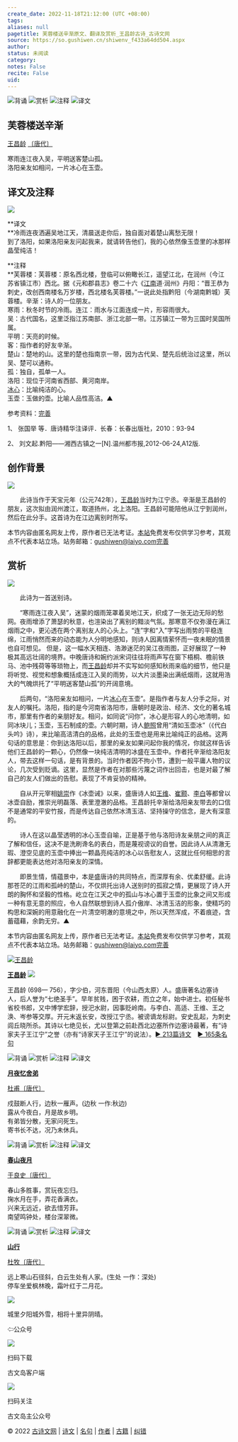 ```yaml
---
create_date: 2022-11-18T21:12:00 (UTC +08:00)
tags: 
aliases: null
pagetitle: 芙蓉楼送辛渐原文、翻译及赏析_王昌龄古诗_古诗文网
source: https://so.gushiwen.cn/shiwenv_f433a64dd504.aspx
author: 
status: 未阅读
category: 
notes: False
recite: False
uid: 
---
```


![背诵](https://song.gushiwen.cn/siteimg/bei-pic.png) ![赏析](https://song.gushiwen.cn/siteimg/shang-pic.png) ![注释](https://song.gushiwen.cn/siteimg/zhu-pic.png) ![译文](https://song.gushiwen.cn/siteimg/yi-pic.png)

## 芙蓉楼送辛渐

[王昌龄](https://so.gushiwen.cn/authorv_d9343fa5dac7.aspx) [〔唐代〕](https://so.gushiwen.cn/shiwens/default.aspx?cstr=%e5%94%90%e4%bb%a3)

寒雨连江夜入吴，平明送客楚山孤。  
洛阳亲友如相问，一片冰心在玉壶。

## 译文及注释

![](https://song.gushiwen.cn/siteimg/speak-er.png)

**译文  
**冷雨连夜洒遍吴地江天，清晨送走你后，独自面对着楚山离愁无限！  
到了洛阳，如果洛阳亲友问起我来，就请转告他们，我的心依然像玉壶里的冰那样晶莹纯洁！

**注释  
**芙蓉楼：芙蓉楼：原名西北楼，登临可以俯瞰长江，遥望江北，在润州（今江苏省镇江市）西北。据《元和郡县志》卷二十六《[江南](https://so.gushiwen.cn/authorv_487654addba8.aspx)道·润州》丹阳：“晋王恭为刺史，改创西南楼名万岁楼，西北楼名芙蓉楼。”一说此处指黔阳（今湖南黔城）芙蓉楼。辛渐：诗人的一位朋友。  
寒雨：秋冬时节的冷雨。连江：雨水与江面连成一片，形容雨很大。  
吴：古代国名，这里泛指江苏南部、浙江北部一带。江苏镇江一带为三国时吴国所属。  
平明：天亮的时候。  
客：指作者的好友辛渐。  
楚山：楚地的山。这里的楚也指南京一带，因为古代吴、楚先后统治过这里，所以吴、楚可以通称。  
孤：独自，孤单一人。  
洛阳：现位于河南省西部、黄河南岸。  
[冰心](https://so.gushiwen.cn/authorv_879dd44f793d.aspx)：比喻纯洁的心。  
玉壶：玉做的壶。比喻人品性高洁。▲

参考资料：[完善](https://so.gushiwen.cn/jiucuo.aspx?u=%e7%bf%bb%e8%af%91707%e3%80%8a%e8%af%91%e6%96%87%e5%8f%8a%e6%b3%a8%e9%87%8a%e3%80%8b)

1、 张国举 等．唐诗精华注译评．长春：长春出版社，2010：93-94

2、 刘文起.黔阳——湘西古镇之一\[N\].温州都市报,2012-06-24,A12版.

## 创作背景

![](https://song.gushiwen.cn/siteimg/speak-er.png)

　　此诗当作于天宝元年（公元742年），[王昌龄](https://so.gushiwen.cn/authorv_d9343fa5dac7.aspx)当时为江宁丞。辛渐是王昌龄的朋友，这次拟由润州渡江，取道扬州，北上洛阳。王昌龄可能陪他从江宁到润州，然后在此分手。这首诗为在江边离别时所写。

本节内容由匿名网友上传，原作者已无法考证。[本站](https://www.gushiwen.cn/)免费发布仅供学习参考，其观点不代表本站立场。站务邮箱：gushiwen@laiyo.com[完善](https://so.gushiwen.cn/jiucuo.aspx?u=%e8%b5%8f%e6%9e%90827%e3%80%8a%e5%88%9b%e4%bd%9c%e8%83%8c%e6%99%af%e3%80%8b)

## 赏析

![](https://song.gushiwen.cn/siteimg/speak-er.png)

　　此诗为一首送别诗。

　　“寒雨连江夜入吴”，迷蒙的烟雨笼罩着吴地江天，织成了一张无边无际的愁网。夜雨增添了萧瑟的秋意，也渲染出了离别的黯淡气氛。那寒意不仅弥漫在满江烟雨之中，更沁透在两个离别友人的心头上。“连”字和“入”字写出雨势的平稳连绵，江雨悄然而来的动态能为人分明地感知，则诗人因离情萦怀而一夜未眠的情景也自可想见。 但是，这一幅水天相连、浩渺迷茫的吴江夜雨图，正好展现了一种极其高远壮阔的境界。中晚唐诗和婉约派宋词往往将雨声写在窗下梧桐、檐前铁马、池中残荷等等琐物上，而[王昌龄](https://so.gushiwen.cn/authorv_d9343fa5dac7.aspx)却并不实写如何感知秋雨来临的细节，他只是将听觉、视觉和想象概括成连江入吴的雨势，以大片淡墨染出满纸烟雨，这就用浩大的气魄烘托了“平明送客楚山孤”的开阔意境。

　　后两句，“洛阳亲友如相问，一片[冰心](https://so.gushiwen.cn/authorv_879dd44f793d.aspx)在玉壶”。是指作者与友人分手之际，对友人的嘱托。洛阳，指的是今河南省洛阳市，唐朝时是政治、经济、文化的著名城市，那里有作者的亲朋好友。相问，如同说“问你”，冰心是形容人的心地清明，如同冰块儿；玉壶，玉石制成的壶。六朝时期，诗人[鲍照](https://so.gushiwen.cn/authorv_787b2f03c695.aspx)曾用“清如玉壶冰”（《代白头吟》诗），来比喻高洁清白的品格，此处的玉壶也是用来比喻纯正的品格。这两句话的意思是：你到达洛阳以后，那里的亲友如果问起你我的情况，你就这样告诉他们王昌龄的一颗心，仍然像一块纯洁清明的冰盛在玉壶中。作者托辛渐给洛阳友人，带去这样一句话，是有背景的。当时作者因不拘小节，遭到一般平庸人物的议论，几次受到贬谪。这里，显然是作者在对那些污蔑之词作出回击，也是对最了解自己的友人们做出的告慰。表现了不肯妥协的精神。

　　自从开元宰相[姚崇](https://so.gushiwen.cn/authorv_cc4aa562295f.aspx)作《冰壶诫》以来，盛唐诗人如[王维](https://so.gushiwen.cn/authorv_52fceee85532.aspx)、[崔颢](https://so.gushiwen.cn/authorv_9ff65fca16cc.aspx)、[李白](https://so.gushiwen.cn/authorv_b90660e3e492.aspx)等都曾以冰壶自励，推崇光明磊落、表里澄澈的品格。王昌龄托辛渐给洛阳亲友带去的口信不是通常的平安竹报，而是传达自己依然冰清玉洁、坚持操守的信念，是大有深意的。

　　诗人在这以晶莹透明的冰心玉壶自喻，正是基于他与洛阳诗友亲朋之间的真正了解和信任，这决不是洗刷谗名的表白，而是蔑视谤议的自誉。因此诗人从清澈无瑕、澄空见底的玉壶中捧出一颗晶亮纯洁的冰心以告慰友人，这就比任何相思的言辞都更能表达他对洛阳亲友的深情。

　　即景生情，情蕴景中，本是盛唐诗的共同特点，而深厚有余、优柔舒缓。此诗那苍茫的江雨和孤峙的楚山，不仅烘托出诗人送别时的孤寂之情，更展现了诗人开朗的胸怀和坚毅的性格。屹立在江天之中的孤山与冰心置于玉壶的比象之间又形成一种有意无意的照应，令人自然联想到诗人孤介傲岸、冰清玉洁的形象，使精巧的构思和深婉的用意融化在一片清空明澈的意境之中，所以天然浑成，不着痕迹，含蓄蕴藉，余韵无穷。▲

本节内容由匿名网友上传，原作者已无法考证。[本站](https://www.gushiwen.cn/)免费发布仅供学习参考，其观点不代表本站立场。站务邮箱：gushiwen@laiyo.com[完善](https://so.gushiwen.cn/jiucuo.aspx?u=%e8%b5%8f%e6%9e%90826%e3%80%8a%e8%b5%8f%e6%9e%90%e3%80%8b)

[![王昌龄](https://song.gushiwen.cn/authorImg/wangchangling.jpg)](https://so.gushiwen.cn/authorv_d9343fa5dac7.aspx)

[**王昌龄**](https://so.gushiwen.cn/authorv_d9343fa5dac7.aspx) ![](https://song.gushiwen.cn/siteimg/speak-er.png)

王昌龄 (698— 756），字少伯，河东晋阳（今山西太原）人。盛唐著名边塞诗人，后人誉为“七绝圣手”。早年贫贱，困于农耕，而立之年，始中进士。初任秘书省校书郎，又中博学宏辞，授汜水尉，因事贬岭南。与李白、高适、王维、王之涣、岑参等交厚。开元末返长安，改授江宁丞。被谤谪龙标尉。安史乱起，为刺史闾丘晓所杀。其诗以七绝见长，尤以登第之前赴西北边塞所作边塞诗最著，有“诗家夫子王江宁”之誉（亦有“诗家天子王江宁”的说法）。[► 213篇诗文](https://so.gushiwen.cn/shiwens/default.aspx?astr=%e7%8e%8b%e6%98%8c%e9%be%84)　[► 165条名句](https://so.gushiwen.cn/mingjus/default.aspx?astr=%e7%8e%8b%e6%98%8c%e9%be%84)

![背诵](https://song.gushiwen.cn/siteimg/bei-pic.png) ![赏析](https://song.gushiwen.cn/siteimg/shang-pic.png) ![注释](https://song.gushiwen.cn/siteimg/zhu-pic.png) ![译文](https://song.gushiwen.cn/siteimg/yi-pic.png)

[**月夜忆舍弟**](https://so.gushiwen.cn/shiwenv_ad6f7cfa10c2.aspx)

[杜甫](https://so.gushiwen.cn/authorv.aspx?name=%e6%9d%9c%e7%94%ab)[〔唐代〕](https://so.gushiwen.cn/shiwens/default.aspx?cstr=%e5%94%90%e4%bb%a3)

戍鼓断人行，边秋一雁声。(边秋 一作:秋边)  
露从今夜白，月是故乡明。  
有弟皆分散，无家问死生。  
寄书长不达，况乃未休兵。

![背诵](https://song.gushiwen.cn/siteimg/bei-pic.png) ![赏析](https://song.gushiwen.cn/siteimg/shang-pic.png) ![注释](https://song.gushiwen.cn/siteimg/zhu-pic.png) ![译文](https://song.gushiwen.cn/siteimg/yi-pic.png)

[**春山夜月**](https://so.gushiwen.cn/shiwenv_3320bdf7dbb5.aspx)

[于良史](https://so.gushiwen.cn/authorv.aspx?name=%e4%ba%8e%e8%89%af%e5%8f%b2)[〔唐代〕](https://so.gushiwen.cn/shiwens/default.aspx?cstr=%e5%94%90%e4%bb%a3)

春山多胜事，赏玩夜忘归。  
掬水月在手，弄花香满衣。  
兴来无远近，欲去惜芳菲。  
南望鸣钟处，楼台深翠微。

![背诵](https://song.gushiwen.cn/siteimg/bei-pic.png) ![赏析](https://song.gushiwen.cn/siteimg/shang-pic.png) ![注释](https://song.gushiwen.cn/siteimg/zhu-pic.png) ![译文](https://song.gushiwen.cn/siteimg/yi-pic.png)

[**山行**](https://so.gushiwen.cn/shiwenv_3c36881bd247.aspx)

[杜牧](https://so.gushiwen.cn/authorv.aspx?name=%e6%9d%9c%e7%89%a7)[〔唐代〕](https://so.gushiwen.cn/shiwens/default.aspx?cstr=%e5%94%90%e4%bb%a3)

远上寒山石径斜，白云生处有人家。(生处 一作：深处)  
停车坐爱枫林晚，霜叶红于二月花。

![](https://song.gushiwen.cn/siteimg/app/erma_guwendao.png)

城里夕阳城外雪，相将十里异阴晴。

⇦公众号

![](https://song.gushiwen.cn/siteimg/app/appdownGwd2021.png)

扫码下载

古文岛客户端

![](https://song.gushiwen.cn/siteimg/app/erma_guwendao.png)

扫码关注

古文岛主公众号

© 2022 [古诗文网](https://www.gushiwen.cn/) | [诗文](https://so.gushiwen.cn/shiwens/) | [名句](https://so.gushiwen.cn/mingjus/) | [作者](https://so.gushiwen.cn/authors/) | [古籍](https://so.gushiwen.cn/guwen/) | [纠错](https://so.gushiwen.cn/jiucuo.aspx?u=)
